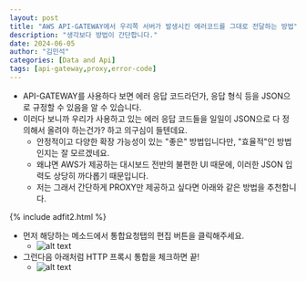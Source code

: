 ```yaml
---
layout: post
title: "AWS API-GATEWAY에서 우리쪽 서버가 발생시킨 에러코드를 그대로 전달하는 방법"
description: "생각보다 방법이 간단합니다."
date: 2024-06-05
author: "김민석"
categories: [Data and Api]
tags: [api-gateway,proxy,error-code]
---
```

- API-GATEWAY를 사용하다 보면 에러 응답 코드라던가, 응답 형식 등을 JSON으로 규정할 수 있음을 알 수 있습니다.
- 이러다 보니까 우리가 사용하고 있는 에러 응답 코드들을 일일이 JSON으로 다 정의해서 올려야 하는건가? 하고 의구심이 들텐데요.
  - 안정적이고 다양한 확장 가능성이 있는 "좋은" 방법입니다만, "효율적"인 방법인지는 잘 모르겠네요.
  - 왜냐면 AWS가 제공하는 대시보드 전반의 불편한 UI 때문에, 이러한 JSON 입력도 상당히 까다롭기 때문입니다.
  - 저는 그래서 간단하게 PROXY만 제공하고 싶다면 아래와 같은 방법을 추천합니다.

{% include adfit2.html %}    

- 먼저 해당하는 메소드에서 통합요청탭의 편집 버튼을 클릭해주세요.
    - ![alt text](https://reddol18.github.io/dev5min/images/20240605/image1.png)
- 그런다음 아래처럼 HTTP 프록시 통합을 체크하면 끝!
    - ![alt text](https://reddol18.github.io/dev5min/images/20240605/image2.png)
